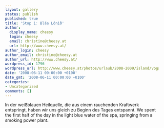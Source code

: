 ```yaml
---
layout: gallery
status: publish
published: true
title: 'Stop 1: Bláa Lónið'
author:
  display_name: cheesy
  login: cheesy
  email: christine@cheesy.at
  url: http://www.cheesy.at/
author_login: cheesy
author_email: christine@cheesy.at
author_url: http://www.cheesy.at/
wordpress_id: 1796
wordpress_url: http://www.cheesy.at/photos/urlaub/2008-2009/island/vogar-reykjavik/blaa-lonid/
date: '2008-06-11 00:00:00 +0100'
date_gmt: '2008-06-11 00:00:00 +0100'
categories:
- Uncategorized
comments: []
---
```

<!--:de-->In der weißblauen Heilquelle, die aus einem rauchenden Kraftwerk entspringt, haben wir uns gleich zu Beginn des Tages entspannt.
<!--:--><!--:en-->We spent the first half of the day in the light blue water of the spa, springing from a smoking power plant.
<!--:-->
